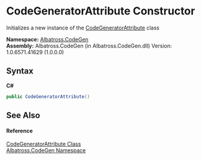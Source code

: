 # CodeGeneratorAttribute Constructor 
 

Initializes a new instance of the <a href="49d36142-9972-b68a-f30d-3d9d612a0323">CodeGeneratorAttribute</a> class

**Namespace:**&nbsp;<a href="15cf6e12-be6a-9747-9980-acf9dcacbf1a">Albatross.CodeGen</a><br />**Assembly:**&nbsp;Albatross.CodeGen (in Albatross.CodeGen.dll) Version: 1.0.6571.41629 (1.0.0.0)

## Syntax

**C#**<br />
``` C#
public CodeGeneratorAttribute()
```


## See Also


#### Reference
<a href="49d36142-9972-b68a-f30d-3d9d612a0323">CodeGeneratorAttribute Class</a><br /><a href="15cf6e12-be6a-9747-9980-acf9dcacbf1a">Albatross.CodeGen Namespace</a><br />